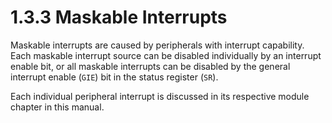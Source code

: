 # 1.3.3 Maskable Interrupts

Maskable interrupts are caused by peripherals with interrupt capability. Each maskable interrupt
source can be disabled individually by an interrupt enable bit, or all maskable interrupts can be
disabled by the general interrupt enable (`GIE`) bit in the status register (`SR`).

Each individual peripheral interrupt is discussed in its respective module chapter in this manual.

